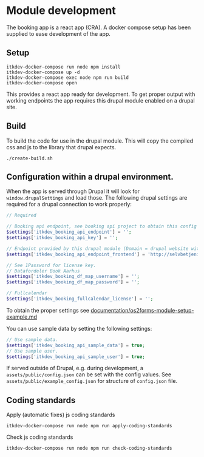 # Module development
The booking app is a react app (CRA). A docker compose setup has been supplied to
ease development of the app.

## Setup
```shell
itkdev-docker-compose run node npm install
itkdev-docker-compose up -d
itkdev-docker-compose exec node npm run build
itkdev-docker-compose open
```
This provides a react app ready for development.
To get proper output with working endpoints the app requires this drupal module enabled on a drupal site.

## Build
To build the code for use in the drupal module.
This will copy the compiled css and js to the library that drupal expects.
```shell
./create-build.sh
```

## Configuration within a drupal environment.
When the app is served through Drupal it will look for `window.drupalSettings` and load those.
The following drupal settings are required for a drupal connection to work properly:
```php
// Required

// Booking api endpoint, see booking api project to obtain this config
$settings['itkdev_booking_api_endpoint'] = '';
$settings['itkdev_booking_api_key'] = '';

// Endpoint provided by this drupal module (Domain = drupal website with webform)
$settings['itkdev_booking_api_endpoint_frontend'] = 'http://selvbetjening.local.itkdev.dk/';

// See 1Password for license key.
// Datafordeler Book Aarhus
$settings['itkdev_booking_df_map_username'] = '';
$settings['itkdev_booking_df_map_password'] = '';

// Fullcalendar
$settings['itkdev_booking_fullcalendar_license'] = '';
```
To obtain the proper settings see [documentation/os2forms-module-setup-example.md](os2forms-module-setup-example.md)


You can use sample data by setting the following settings:
```php
// Use sample data.
$settings['itkdev_booking_api_sample_data'] = true;
// Use sample user.
$settings['itkdev_booking_api_sample_user'] = true;
```

If served outside of Drupal, e.g. during development, a `assets/public/config.json` can be set with the config values.
See `assets/public/example_config.json` for structure of `config.json` file.

## Coding standards
Apply (automatic fixes) js coding standards
```
itkdev-docker-compose run node npm run apply-coding-standards
```

Check js coding standards
```
itkdev-docker-compose run node npm run check-coding-standards
```
